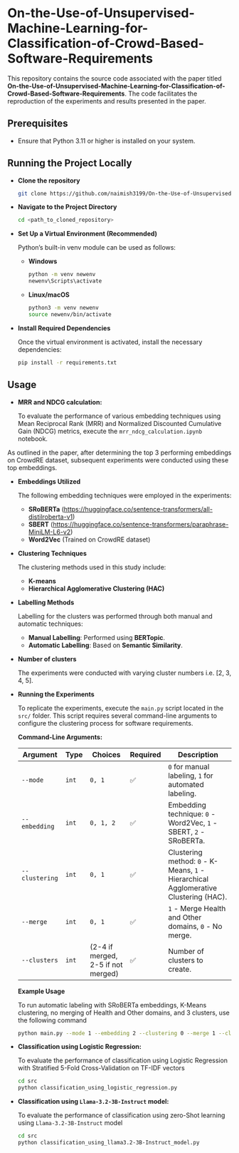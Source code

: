 # On-the-Use-of-Unsupervised-Machine-Learning-for-Classification-of-Crowd-Based-Software-Requirements

This repository contains the source code associated with the paper titled **On-the-Use-of-Unsupervised-Machine-Learning-for-Classification-of-Crowd-Based-Software-Requirements**. The code facilitates the reproduction of the experiments and results presented in the paper.

## Prerequisites

- Ensure that Python 3.11 or higher is installed on your system.

## Running the Project Locally

- **Clone the repository**

  ```bash
  git clone https://github.com/naimish3199/On-the-Use-of-Unsupervised-Machine-Learning-for-Classification-of-Crowd-Based-Software-Requirements.git
  ```

- **Navigate to the Project Directory**
  ```bash
  cd <path_to_cloned_repository>
  ```
- **Set Up a Virtual Environment (Recommended)**

  Python’s built-in venv module can be used as follows:

  - **Windows**

    ```bash
    python -m venv newenv
    newenv\Scripts\activate
    ```

  - **Linux/macOS**
    ```bash
    python3 -m venv newenv
    source newenv/bin/activate
    ```

- **Install Required Dependencies**

  Once the virtual environment is activated, install the necessary dependencies:

  ```bash
  pip install -r requirements.txt
  ```

## Usage

- **MRR and NDCG calculation:**

  To evaluate the performance of various embedding techniques using Mean Reciprocal Rank (MRR) and Normalized Discounted Cumulative Gain (NDCG) metrics, execute the `mrr_ndcg_calculation.ipynb` notebook.

As outlined in the paper, after determining the top 3 performing embeddings on CrowdRE dataset, subsequent experiments were conducted using these top embeddings.

- **Embeddings Utilized**

  The following embedding techniques were employed in the experiments:

  - **SRoBERTa** (https://huggingface.co/sentence-transformers/all-distilroberta-v1)
  - **SBERT** (https://huggingface.co/sentence-transformers/paraphrase-MiniLM-L6-v2)
  - **Word2Vec** (Trained on CrowdRE dataset)

- **Clustering Techniques**

  The clustering methods used in this study include:

  - **K-means**
  - **Hierarchical Agglomerative Clustering (HAC)**

- **Labelling Methods**

  Labelling for the clusters was performed through both manual and automatic techniques:

  - **Manual Labelling**: Performed using **BERTopic**.
  - **Automatic Labelling**: Based on **Semantic Similarity**.

- **Number of clusters**

  The experiments were conducted with varying cluster numbers i.e. [2, 3, 4, 5].

- **Running the Experiments**

  To replicate the experiments, execute the `main.py` script located in the `src/` folder. This script requires several command-line arguments to configure the clustering process for software requirements.

  **Command-Line Arguments:**

  | Argument       | Type  | Choices                            | Required | Description                                                                          |
  | -------------- | ----- | ---------------------------------- | -------- | ------------------------------------------------------------------------------------ |
  | `--mode`       | `int` | `0, 1`                             | ✅       | `0` for manual labeling, `1` for automated labeling.                                 |
  | `--embedding`  | `int` | `0, 1, 2`                          | ✅       | Embedding technique: `0` - Word2Vec, `1` - SBERT, `2` - SRoBERTa.                    |
  | `--clustering` | `int` | `0, 1`                             | ✅       | Clustering method: `0` - K-Means, `1` - Hierarchical Agglomerative Clustering (HAC). |
  | `--merge`      | `int` | `0, 1`                             | ✅       | `1` - Merge Health and Other domains, `0` - No merge.                                |
  | `--clusters`   | `int` | (2-4 if merged, 2-5 if not merged) | ✅       | Number of clusters to create.                                                        |

  **Example Usage**

  To run automatic labeling with SRoBERTa embeddings, K-Means clustering, no merging of Health and Other domains, and 3 clusters, use the following command

  ```bash
  python main.py --mode 1 --embedding 2 --clustering 0 --merge 1 --clusters 3
  ```

- **Classification using Logistic Regression:**

  To evaluate the performance of classification using Logistic Regression with Stratified 5-Fold Cross-Validation on TF-IDF vectors

  ```bash
  cd src
  python classification_using_logistic_regression.py
  ```

- **Classification using `Llama-3.2-3B-Instruct` model:**

  To evaluate the performance of classification using zero-Shot learning using `Llama-3.2-3B-Instruct` model

  ```bash
  cd src
  python classification_using_llama3.2-3B-Instruct_model.py
  ```
